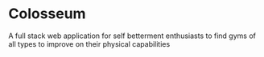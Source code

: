 # Colosseum
A full stack web application for self betterment enthusiasts to find gyms of all types to improve on their physical capabilities
